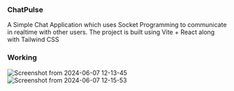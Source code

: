 ### ChatPulse

A Simple Chat Application which uses Socket Programming to communicate in realtime with other users. The project is built using Vite + React along with Tailwind CSS

### Working
![Screenshot from 2024-06-07 12-13-45](https://github.com/night-slayer18/ChatPulse/assets/83979018/4bba6fe1-90a7-4b77-91dc-405a6aaf2889)
![Screenshot from 2024-06-07 12-15-53](https://github.com/night-slayer18/ChatPulse/assets/83979018/7878bdba-f4da-4d16-8e7b-8b6a3011a5b2)
